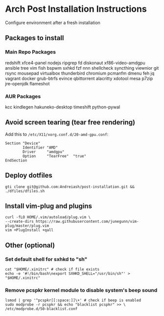 # Arch Post Installation Instructions

Configure environment after a fresh installation

## Packages to install

### Main Repo Packages

redshift xfce4-panel nodejs ripgrep fd diskonaut xf86-video-amdgpu ansible tree
vim fish bspwm sxhkd fzf nnn shellcheck syncthing viewnior git rsync mousepad
virtualbox thunderbird chromium pcmanfm dmenu feh jq vagrant docker
grub-btrfs evince qbittorrent alacritty xdotool mesa p7zip jre-openjdk
flameshot

### AUR Packages

kcc kindlegen hakuneko-desktop timeshift python-pywal

## Avoid screen tearing (tear free rendering)

Add this to `/etc/X11/xorg.conf.d/20-amd-gpu.conf`:

```
Section "Device"
        Identifier "AMD"
        Driver     "amdgpu"
        Option     "TearFree"  "true"
EndSection
```

## Deploy dotfiles

```
gti clone git@github.com:Andreiash/post-installation.git && ./dfiles/dfiles.sh
```

## Install vim-plug and plugins

```
curl -fLO HOME/.vim/autoload/plug.vim \
--create-dirs https://raw.githubusercontent.com/junegunn/vim-plug/master/plug.vim
vim +PlugInstall +qall
```

## Other (optional)

### Set default shell for sxhkd to "sh"

```
cat "$HOME/.xinitrc" # check if file exists
echo -e '#!/bin/bash\nexport SXHKD_SHELL="/usr/bin/sh"' > "$HOME/.xinitrc"
```

### Remove pcspkr kernel module to disable system's beep sound

```
lsmod | grep '^pcspkr[[:space:]]\+' # check if beep is enabled
sudo modprobe -r pcspkr && echo "blacklist pcspkr" >> \
/etc/modprobe.d/50-blacklist.conf
```
